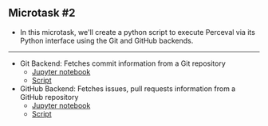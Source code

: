 ## Microtask #2

- In this microtask, we'll create a python script to execute Perceval via its Python interface using the Git and GitHub backends.

<hr>

- Git Backend: Fetches commit information from a Git repository
  - [Jupyter notebook](./git_backend/perceval_git_backend.ipynb)
  - [Script](./git_backend/perceval_git_backend.py)
- GitHub Backend: Fetches issues, pull requests information from a GitHub repository
  - [Jupyter notebook](./github_backend/perceval_github_backend.ipynb)
  - [Script](./github_backend/perceval_github_backend.py)
